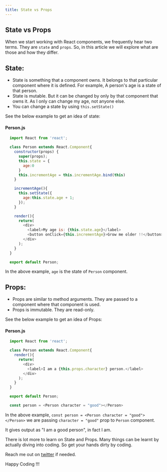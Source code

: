 ```yaml
---
title: State vs Props
---
```

## State vs Props

When we start working with React components, we frequently hear two terms. They are `state` and `props`. So, in this article we will explore what are those and how they differ.

## State:

* State is something that a component owns. It belongs to that particular component where it is defined.
For example, A person's age is a state of that person.
* State is mutable. But it can be changed by only by that component that owns it. As I only can change my age, not anyone else.
* You can change a state by using `this.setState()`

See the below example to get an idea of state:

#### Person.js

```javascript
  import React from 'react';

  class Person extends React.Component{
    constructor(props) {
      super(props);
      this.state = {
        age:0
      }
      this.incrementAge = this.incrementAge.bind(this)
    }

    incrementAge(){
      this.setState({
        age:this.state.age + 1;
      });
    }

    render(){
      return(
        <div>
          <label>My age is: {this.state.age}</label>
          <button onClick={this.incrementAge}>Grow me older !!</button>
        </div>
      );
    }
  }

  export default Person;
```
In the above example,  `age` is the state of `Person` component. 

## Props:

* Props are similar to method arguments. They are passed to a component where that component is used.
* Props is immutable. They are read-only.

See the below example to get an idea of Props:

#### Person.js

```javascript
  import React from 'react';

  class Person extends React.Component{
    render(){
      return(
        <div>
          <label>I am a {this.props.character} person.</label>
        </div>
      );
    }
  }

  export default Person;

  const person = <Person character = "good"></Person>
```

In the above example, `const person = <Person character = "good"></Person>` we are passing `character = "good"` prop to `Person` component.

It gives output as "I am a good person", in fact I am.

There is lot more to learn on State and Props. Many things can be learnt by actually diving into coding. So get your hands dirty by coding.

Reach me out on [twitter](https://twitter.com/getifyJr) if needed.

Happy Coding !!!
